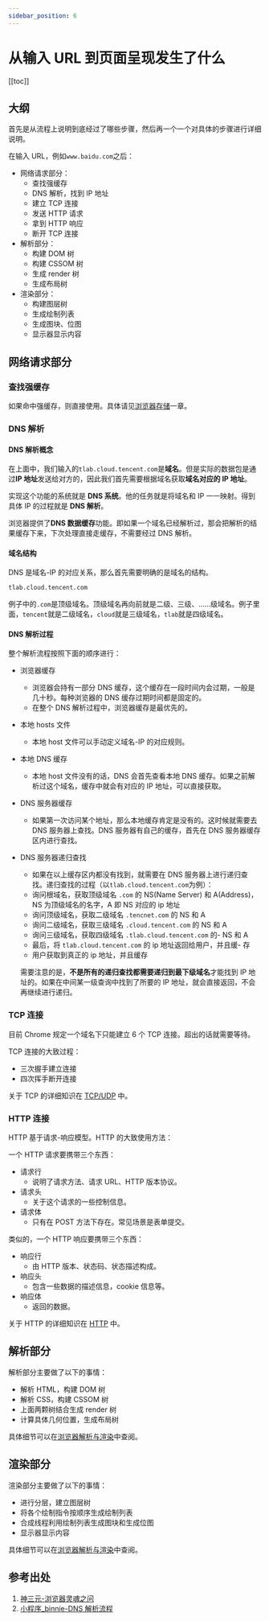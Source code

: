 ```yaml
---
sidebar_position: 6
---
```


# 从输入 URL 到页面呈现发生了什么

[[toc]]

## 大纲

首先是从流程上说明到底经过了哪些步骤，然后再一个一个对具体的步骤进行详细说明。

在输入 URL，例如`www.baidu.com`之后：

- 网络请求部分：
  - 查找强缓存
  - DNS 解析，找到 IP 地址
  - 建立 TCP 连接
  - 发送 HTTP 请求
  - 拿到 HTTP 响应
  - 断开 TCP 连接
- 解析部分：
  - 构建 DOM 树
  - 构建 CSSOM 树
  - 生成 render 树
  - 生成布局树
- 渲染部分：
  - 构建图层树
  - 生成绘制列表
  - 生成图块、位图
  - 显示器显示内容

## 网络请求部分

### 查找强缓存

如果命中强缓存，则直接使用。具体请见[浏览器存储](浏览器3.md)一章。

### DNS 解析

#### DNS 解析概念

在上面中，我们输入的`tlab.cloud.tencent.com`是**域名**。但是实际的数据包是通过**IP 地址**发送给对方的，因此我们首先需要根据域名获取**域名对应的 IP 地址**。

实现这个功能的系统就是 **DNS 系统**。他的任务就是将域名和 IP 一一映射。得到具体 IP 的过程就是 **DNS 解析**。

浏览器提供了**DNS 数据缓存**功能。即如果一个域名已经解析过，那会把解析的结果缓存下来，下次处理直接走缓存，不需要经过 DNS 解析。

#### 域名结构

DNS 是域名-IP 的对应关系，那么首先需要明确的是域名的结构。

```html
tlab.cloud.tencent.com
```

例子中的`.com`是顶级域名。顶级域名再向前就是二级、三级、……级域名。例子里面，`tencent`就是二级域名，`cloud`就是三级域名，`tlab`就是四级域名。

#### DNS 解析过程

整个解析流程按照下面的顺序进行：

- 浏览器缓存
  - 浏览器会持有一部分 DNS 缓存，这个缓存在一段时间内会过期，一般是几十秒。每种浏览器的 DNS 缓存过期时间都是固定的。
  - 在整个 DNS 解析过程中，浏览器缓存是最优先的。
- 本地 hosts 文件
  - 本地 host 文件可以手动定义域名-IP 的对应规则。
- 本地 DNS 缓存
  - 本地 host 文件没有的话，DNS 会首先查看本地 DNS 缓存。如果之前解析过这个域名，缓存中就会有对应的 IP 地址，可以直接获取。
- DNS 服务器缓存
  - 如果第一次访问某个地址，那么本地缓存肯定是没有的。这时候就需要去 DNS 服务器上查找。DNS 服务器有自己的缓存，首先在 DNS 服务器缓存区内进行查找。
- DNS 服务器递归查找

  - 如果在以上缓存区内都没有找到，就需要在 DNS 服务器上进行递归查找。递归查找的过程（以`tlab.cloud.tencent.com`为例）：
  - 询问根域名，获取顶级域名 `.com` 的 NS(Name Server) 和 A(Address)，NS 为顶级域名的名字，A 即 NS 对应的 ip 地址
  - 询问顶级域名，获取二级域名 `.tencnet.com` 的 NS 和 A
  - 询问二级域名，获取三级域名 `.cloud.tencent.com` 的 NS 和 A
  - 询问三级域名，获取四级域名 `.tlab.cloud.tencent.com` 的- NS 和 A
  - 最后，将 `tlab.cloud.tencent.com` 的 ip 地址返回给用户，并且缓- 存
  - 用户获取到真正的 ip 地址，并且缓存

  需要注意的是，**不是所有的递归查找都需要递归到最下级域名**才能找到 IP 地址的。如果在中间某一级查询中找到了所要的 IP 地址，就会直接返回，不会再继续进行递归。

### TCP 连接

目前 Chrome 规定一个域名下只能建立 6 个 TCP 连接。超出的话就需要等待。

TCP 连接的大致过程：

- 三次握手建立连接
- 四次挥手断开连接

关于 TCP 的详细知识在 [TCP/UDP](网络2.md) 中。

### HTTP 连接

HTTP 基于请求-响应模型。HTTP 的大致使用方法：

一个 HTTP 请求要携带三个东西：

- 请求行
  - 说明了请求方法、请求 URL、HTTP 版本协议。
- 请求头
  - 关于这个请求的一些控制信息。
- 请求体
  - 只有在 POST 方法下存在。常见场景是表单提交。

类似的，一个 HTTP 响应要携带三个东西：

- 响应行
  - 由 HTTP 版本、状态码、状态描述构成。
- 响应头
  - 包含一些数据的描述信息，cookie 信息等。
- 响应体
  - 返回的数据。

关于 HTTP 的详细知识在 [HTTP](网络1.md) 中。

## 解析部分

解析部分主要做了以下的事情：

- 解析 HTML，构建 DOM 树
- 解析 CSS，构建 CSSOM 树
- 上面两颗树结合生成 render 树
- 计算具体几何位置，生成布局树

具体细节可以在[浏览器解析与渲染](浏览器4.md)中查阅。

## 渲染部分

渲染部分主要做了以下的事情：

- 进行分层，建立图层树
- 将各个绘制指令按顺序生成绘制列表
- 合成线程利用绘制列表生成图块和生成位图
- 显示器显示内容

具体细节可以在[浏览器解析与渲染](浏览器4.md)中查阅。

## 参考出处

1. [神三元-浏览器灵魂之问](https://juejin.im/post/5df5bcea6fb9a016091def69#heading-0)
2. [小程序\_binnie-DNS 解析流程](https://juejin.im/post/5c303d6ff265da615b719aff)
